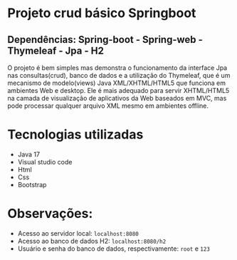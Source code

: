 # Projeto crud básico Springboot
## Dependências: Spring-boot - Spring-web - Thymeleaf - Jpa - H2

O projeto é bem simples mas demonstra o funcionamento da interface Jpa nas consultas(crud), banco de dados e a utilização do Thymeleaf, que é um mecanismo de modelo(views) Java XML/XHTML/HTML5 que funciona em ambientes Web e desktop. 
Ele é mais adequado para servir XHTML/HTML5 na camada de visualização de aplicativos da Web baseados em MVC, mas pode processar qualquer arquivo XML mesmo em ambientes offline.

# Tecnologias utilizadas
* Java 17
* Visual studio code
* Html
* Css
* Bootstrap

# Observações:
* Acesso ao servidor local: ```localhost:8080```
* Acesso ao banco de dados H2: ```localhost:8080/h2```
* Usuário e senha do banco de dados, respectivamente: ```root``` e ```123```

